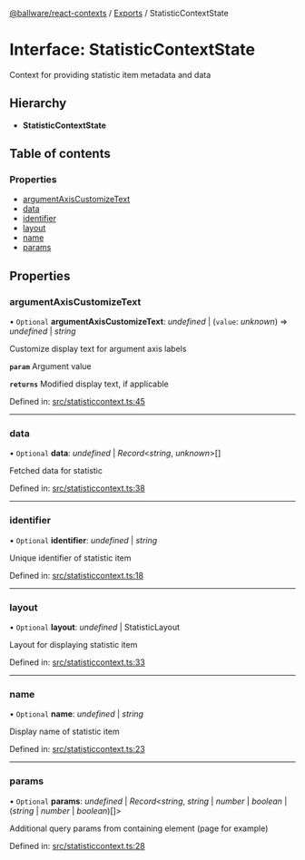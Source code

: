 [@ballware/react-contexts](../README.md) / [Exports](../modules.md) / StatisticContextState

# Interface: StatisticContextState

Context for providing statistic item metadata and data

## Hierarchy

* **StatisticContextState**

## Table of contents

### Properties

- [argumentAxisCustomizeText](statisticcontextstate.md#argumentaxiscustomizetext)
- [data](statisticcontextstate.md#data)
- [identifier](statisticcontextstate.md#identifier)
- [layout](statisticcontextstate.md#layout)
- [name](statisticcontextstate.md#name)
- [params](statisticcontextstate.md#params)

## Properties

### argumentAxisCustomizeText

• `Optional` **argumentAxisCustomizeText**: *undefined* \| (`value`: *unknown*) => *undefined* \| *string*

Customize display text for argument axis labels

**`param`** Argument value

**`returns`** Modified display text, if applicable

Defined in: [src/statisticcontext.ts:45](https://github.com/frankball/ballware-react-contexts/blob/bbedef5/src/statisticcontext.ts#L45)

___

### data

• `Optional` **data**: *undefined* \| *Record*<*string*, *unknown*\>[]

Fetched data for statistic

Defined in: [src/statisticcontext.ts:38](https://github.com/frankball/ballware-react-contexts/blob/bbedef5/src/statisticcontext.ts#L38)

___

### identifier

• `Optional` **identifier**: *undefined* \| *string*

Unique identifier of statistic item

Defined in: [src/statisticcontext.ts:18](https://github.com/frankball/ballware-react-contexts/blob/bbedef5/src/statisticcontext.ts#L18)

___

### layout

• `Optional` **layout**: *undefined* \| StatisticLayout

Layout for displaying statistic item

Defined in: [src/statisticcontext.ts:33](https://github.com/frankball/ballware-react-contexts/blob/bbedef5/src/statisticcontext.ts#L33)

___

### name

• `Optional` **name**: *undefined* \| *string*

Display name of statistic item

Defined in: [src/statisticcontext.ts:23](https://github.com/frankball/ballware-react-contexts/blob/bbedef5/src/statisticcontext.ts#L23)

___

### params

• `Optional` **params**: *undefined* \| *Record*<*string*, *string* \| *number* \| *boolean* \| (*string* \| *number* \| *boolean*)[]\>

Additional query params from containing element (page for example)

Defined in: [src/statisticcontext.ts:28](https://github.com/frankball/ballware-react-contexts/blob/bbedef5/src/statisticcontext.ts#L28)
